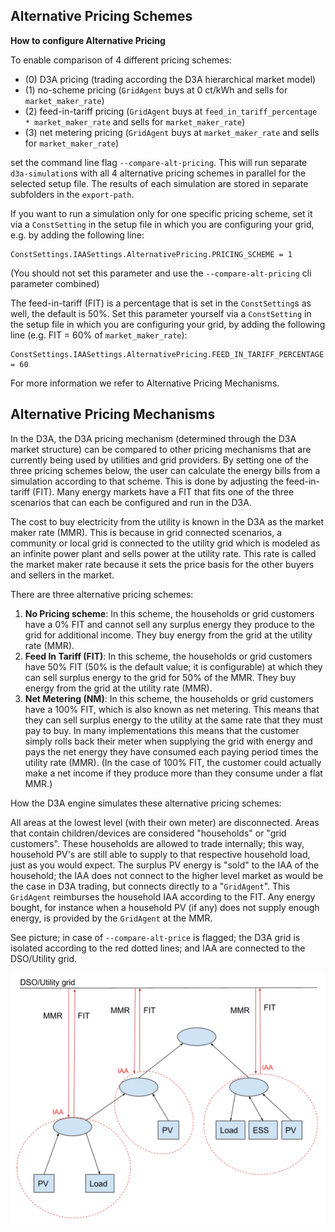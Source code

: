 ## Alternative Pricing Schemes

**How to configure Alternative Pricing**

To enable comparison of 4 different pricing schemes:

- (0) D3A pricing (trading according the D3A hierarchical market model)
- (1) no-scheme pricing (`GridAgent` buys at 0 ct/kWh and sells for `market_maker_rate`)
- (2) feed-in-tariff pricing (`GridAgent` buys at `feed_in_tariff_percentage * market_maker_rate` and sells for `market_maker_rate`)
- (3) net metering pricing (`GridAgent` buys at `market_maker_rate` and sells for `market_maker_rate`)

set the command line flag `--compare-alt-pricing`.
This will run separate `d3a-simulation`s with all 4 alternative pricing schemes in parallel for the selected setup file. 
The results of each simulation are stored in separate subfolders in the `export-path`.

If you want to run a simulation only for one specific pricing scheme, set it via a `ConstSetting` in the setup file in which you are configuring your grid, e.g. by adding the following line:

```
ConstSettings.IAASettings.AlternativePricing.PRICING_SCHEME = 1
```

(You should not set this parameter and use the `--compare-alt-pricing` cli parameter combined)

The feed-in-tariff (FIT) is a percentage that is set in the `ConstSetting`s as well, the default is 50%. Set this parameter yourself via a `ConstSetting` in the setup file in which you are configuring your grid, by adding the following line (e.g. FIT = 60% of `market_maker_rate`):

```
ConstSettings.IAASettings.AlternativePricing.FEED_IN_TARIFF_PERCENTAGE = 60
```

For more information we refer to Alternative Pricing Mechanisms.

## Alternative Pricing Mechanisms

In the D3A, the D3A pricing mechanism (determined through the D3A market structure) can be compared to other pricing mechanisms that are currently being used by utilities and grid providers. By setting one of the three pricing schemes below, the user can calculate the energy bills from a simulation according to that scheme. This is done by adjusting the feed-in-tariff (FIT). Many energy markets have a FIT that fits one of the three scenarios that can each be configured and run in the D3A. 

The cost to buy electricity from the utility is known in the D3A as the market maker rate (MMR). This is because in grid connected scenarios, a community or local grid is connected to the utility grid which is modeled as an infinite power plant and sells power at the utility rate. This rate is called the market maker rate because it sets the price basis for the other buyers and sellers in the market.

There are three alternative pricing schemes:

1. **No Pricing scheme**: In this scheme, the households or grid customers have a 0% FIT and cannot sell any surplus energy they produce to the grid for additional income. They buy energy from the grid at the utility rate (MMR).
2. **Feed In Tariff (FIT)**: In this scheme, the households or grid customers have 50% FIT (50% is the default value; it is configurable) at which they can sell surplus energy to the grid for 50% of the MMR. They buy energy from the grid at the utility rate (MMR). 
3. **Net Metering (NM)**: In this scheme, the households or grid customers have a 100% FIT, which is also known as net metering. This means that they can sell surplus energy to the utility at the same rate that they must pay to buy. In many implementations this means that the customer simply rolls back their meter when supplying the grid with energy and pays the net energy they have consumed each paying period times the utility rate (MMR). (In the case of 100% FIT, the customer could actually make a net income if they produce more than they consume under a flat MMR.)

How the D3A engine simulates these alternative pricing schemes:

All areas at the lowest level (with their own meter) are disconnected. Areas that contain children/devices are considered "households" or "grid customers". These households are allowed to trade internally; this way, household PV's are still able to supply to that respective household load, just as you would expect. The surplus PV energy is "sold" to the IAA of the household; the IAA does not connect to the higher level market as would be the case in D3A trading, but connects directly to a "`GridAgent`". This `GridAgent` reimburses the household IAA according to the FIT. Any energy bought, for instance when a household PV (if any) does not supply enough energy, is provided by the `GridAgent` at the MMR.

See picture; in case of `--compare-alt-price` is flagged; the D3A grid is isolated according to the red dotted lines; and IAA are connected to the DSO/Utility grid.

![img](img\alternative-pricing-schemes-1.png)